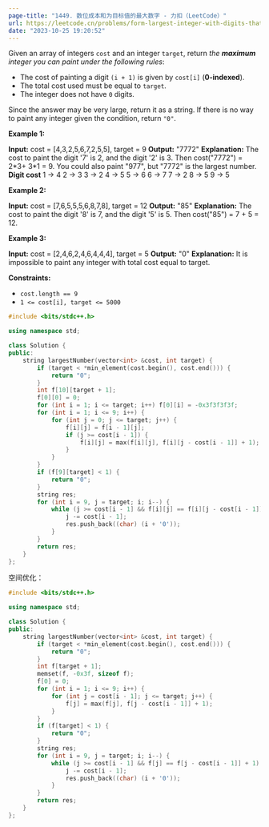 ```yaml
---
page-title: "1449. 数位成本和为目标值的最大数字 - 力扣（LeetCode）"
url: https://leetcode.cn/problems/form-largest-integer-with-digits-that-add-up-to-target/
date: "2023-10-25 19:20:52"
---
```

Given an array of integers `cost` and an integer `target`, return *the **maximum** integer you can paint under the following rules*:

-   The cost of painting a digit `(i + 1)` is given by `cost[i]` (**0-indexed**).
-   The total cost used must be equal to `target`.
-   The integer does not have `0` digits.

Since the answer may be very large, return it as a string. If there is no way to paint any integer given the condition, return `"0"`.

**Example 1:**

**Input:** cost = \[4,3,2,5,6,7,2,5,5\], target = 9
**Output:** "7772"
**Explanation:** The cost to paint the digit '7' is 2, and the digit '2' is 3. Then cost("7772") = 2\*3+ 3\*1 = 9. You could also paint "977", but "7772" is the largest number.
**Digit    cost**
  1  ->   4
  2  ->   3
  3  ->   2
  4  ->   5
  5  ->   6
  6  ->   7
  7  ->   2
  8  ->   5
  9  ->   5

**Example 2:**

**Input:** cost = \[7,6,5,5,5,6,8,7,8\], target = 12
**Output:** "85"
**Explanation:** The cost to paint the digit '8' is 7, and the digit '5' is 5. Then cost("85") = 7 + 5 = 12.

**Example 3:**

**Input:** cost = \[2,4,6,2,4,6,4,4,4\], target = 5
**Output:** "0"
**Explanation:** It is impossible to paint any integer with total cost equal to target.

**Constraints:**

-   `cost.length == 9`
-   `1 <= cost[i], target <= 5000`

```cpp
#include <bits/stdc++.h>

using namespace std;

class Solution {
public:
    string largestNumber(vector<int> &cost, int target) {
        if (target < *min_element(cost.begin(), cost.end())) {
            return "0";
        }
        int f[10][target + 1];
        f[0][0] = 0;
        for (int i = 1; i <= target; i++) f[0][i] = -0x3f3f3f3f;
        for (int i = 1; i <= 9; i++) {
            for (int j = 0; j <= target; j++) {
                f[i][j] = f[i - 1][j];
                if (j >= cost[i - 1]) {
                    f[i][j] = max(f[i][j], f[i][j - cost[i - 1]] + 1);
                }
            }
        }
        if (f[9][target] < 1) {
            return "0";
        }
        string res;
        for (int i = 9, j = target; i; i--) {
            while (j >= cost[i - 1] && f[i][j] == f[i][j - cost[i - 1]] + 1) {
                j -= cost[i - 1];
                res.push_back((char) (i + '0'));
            }
        }
        return res;
    }
};
```

空间优化：
```cpp
#include <bits/stdc++.h>

using namespace std;

class Solution {
public:
    string largestNumber(vector<int> &cost, int target) {
        if (target < *min_element(cost.begin(), cost.end())) {
            return "0";
        }
        int f[target + 1];
        memset(f, -0x3f, sizeof f);
        f[0] = 0;
        for (int i = 1; i <= 9; i++) {
            for (int j = cost[i - 1]; j <= target; j++) {
                f[j] = max(f[j], f[j - cost[i - 1]] + 1);
            }
        }
        if (f[target] < 1) {
            return "0";
        }
        string res;
        for (int i = 9, j = target; i; i--) {
            while (j >= cost[i - 1] && f[j] == f[j - cost[i - 1]] + 1) {
                j -= cost[i - 1];
                res.push_back((char) (i + '0'));
            }
        }
        return res;
    }
};
```